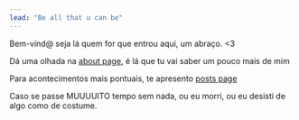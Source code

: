 ```yaml
---
lead: "Be all that u can be"
---
```


Bem-vind@ seja lá quem for que entrou aqui, um abraço. <3

Dá uma olhada na [about page](./about), é lá que tu vai saber um pouco mais de mim

Para acontecimentos mais pontuais, te apresento [posts page](./posts)

Caso se passe MUUUUITO tempo sem nada, ou eu morri, ou eu desisti de algo como de costume.